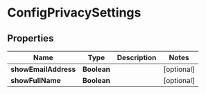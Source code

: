 
# ConfigPrivacySettings

## Properties
Name | Type | Description | Notes
------------ | ------------- | ------------- | -------------
**showEmailAddress** | **Boolean** |  |  [optional]
**showFullName** | **Boolean** |  |  [optional]



